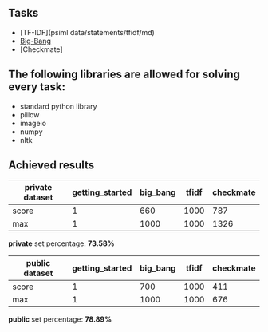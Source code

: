 ## Tasks

- [TF-IDF](psiml data/statements/tfidf/md)
- [Big-Bang]()
- [Checkmate]

## The following libraries are allowed for solving every task:

- standard python library
- pillow
- imageio
- numpy
- nltk


## Achieved results



| private dataset | getting_started | big_bang | tfidf | checkmate |
|-----------------|-----------------|----------|-------|-----------|
| score           | 1               | 660      | 1000  | 787       |
| max             | 1               | 1000     | 1000  | 1326      |

**private** set percentage:  **73.58%** 



| public dataset  | getting_started | big_bang | tfidf | checkmate |
|-----------------|-----------------|----------|-------|-----------|
| score           | 1               | 700      | 1000  | 411       |
| max             | 1               | 1000     | 1000  | 676       |

**public** set percentage:  **78.89%** 
